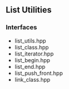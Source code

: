 ## List Utilities

### Interfaces
* list\_utils.hpp
* list\_class.hpp
* list\_iterator.hpp
* list\_begin.hpp
* list\_end.hpp
* list\_push\_front.hpp
* link\_class.hpp

